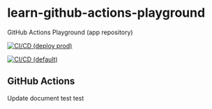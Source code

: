 # learn-github-actions-playground

GitHub Actions Playground (app repository)

[![CI/CD (deploy prod)](https://github.com/gawaooooo-sandbox/learn-github-actions-playground/actions/workflows/cicd.yml/badge.svg?branch=main&event=workflow_dispatch)](https://github.com/gawaooooo-sandbox/learn-github-actions-playground/actions/workflows/cicd.yml)

[![CI/CD (default)](https://github.com/gawaooooo-sandbox/learn-github-actions-playground/actions/workflows/cicd.yml/badge.svg?branch=main)](https://github.com/gawaooooo-sandbox/learn-github-actions-playground/actions/workflows/cicd.yml)

## GitHub Actions

Update document test test
